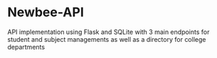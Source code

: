 # Newbee-API
API implementation using Flask and SQLite with 3 main endpoints for student and subject managements as well as a directory for college departments
